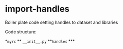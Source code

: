 # import-handles
Boiler plate code setting handles to dataset and libraries

Code structure:

*`myrc`
    ** `__init__.py`
    **`handles`
        ***

    
